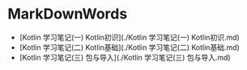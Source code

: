 # MarkDownWords

- [Kotlin 学习笔记(一) Kotlin初识](./Kotlin 学习笔记(一) Kotlin初识.md)
- [Kotlin 学习笔记(二) Kotlin基础](./Kotlin 学习笔记(二) Kotlin基础.md)
- [Kotlin 学习笔记(三) 包与导入](./Kotlin 学习笔记(三) 包与导入.md)